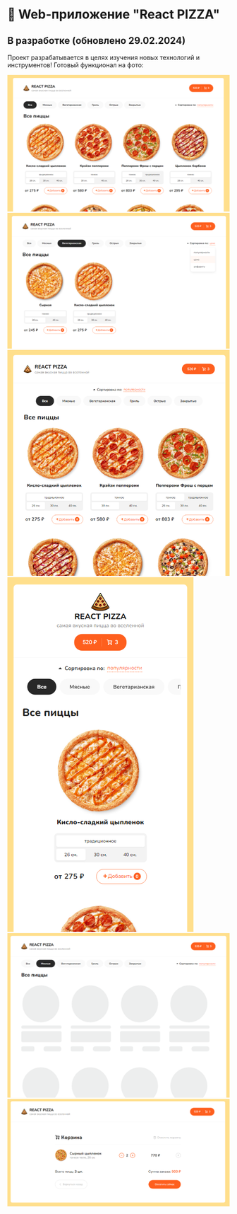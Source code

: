 # 🍕 Web-приложение "React PIZZA"
## В разработке (обновлено 29.02.2024)
<p>Проект разрабатывается в целях изучения новых технологий и инструментов! Готовый функционал на фото:</p>
<img src="Screenshot_1.png">
<img src="Screenshot_2.png">
<img src="Screenshot_3.png">
<img src="Screenshot_4.png">
<img src="Screenshot_5.png">
<img src="Screenshot_6.png">
